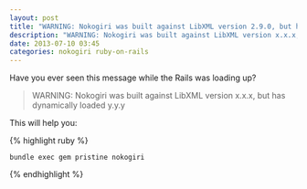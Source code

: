 ```yaml
---
layout: post
title: "WARNING: Nokogiri was built against LibXML version 2.9.0, but has dynamically loaded 2.7.8"
description: "WARNING: Nokogiri was built against LibXML version x.x.x, but has dynamically loaded y.y.y"
date: 2013-07-10 03:45
categories: nokogiri ruby-on-rails
---
```


Have you ever seen this message while the Rails was loading up?

> WARNING: Nokogiri was built against LibXML version x.x.x, but has dynamically loaded y.y.y

This will help you:

{% highlight ruby %}

    bundle exec gem pristine nokogiri

{% endhighlight %}

